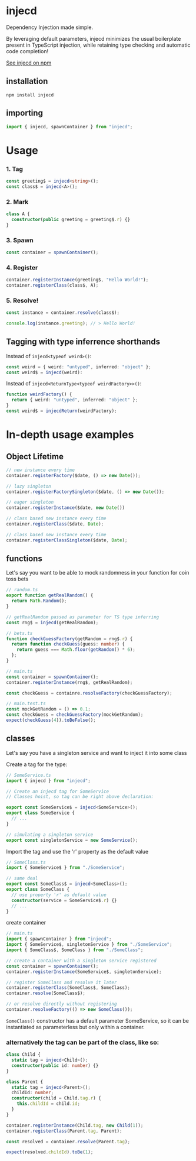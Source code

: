 # injecd

Dependency Injection made simple.

By leveraging default parameters, injecd minimizes the usual boilerplate present in TypeScript injection, while retaining type checking and automatic code completion!

[See injecd on npm](https://www.npmjs.com/package/injecd)

## installation

```
npm install injecd
```

## importing

```ts
import { injecd, spawnContainer } from "injecd";
```

# Usage

### 1. Tag

```ts
const greeting$ = injecd<string>();
const class$ = injecd<A>();
```

### 2. Mark

```ts
class A {
  constructor(public greeting = greeting$.r) {}
}
```

### 3. Spawn

```ts
const container = spawnContainer();
```

### 4. Register

```ts
container.registerInstance(greeting$, "Hello World!");
container.registerClass(class$, A);
```

### 5. Resolve!

```ts
const instance = container.resolve(class$);

console.log(instance.greeting); // > Hello World!
```

## Tagging with type inferrence shorthands

Instead of `injecd<typeof weird>()`:

```ts
const weird = { weird: "untyped", inferred: "object" };
const weird$ = injecd(weird):
```

Instead of `injecd<ReturnType<typeof weirdFactory>>()`:

```ts
function weirdFactory() {
  return { weird: "untyped", inferred: "object" };
}
const weird$ = injecdReturn(weirdFactory);
```

# In-depth usage examples

## Object Lifetime
```ts
// new instance every time
container.registerFactory($date, () => new Date());

// lazy singleton
container.registerFactorySingleton($date, () => new Date());

// eager singleton
container.registerInstance($date, new Date())

// class based new instance every time
container.registerClass($date, Date);

// class based new instance every time
container.registerClassSingleton($date, Date);
```

## functions

Let's say you want to be able to mock randomness in your function for coin toss bets

```ts
// random.ts
export function getRealRandom() {
  return Math.Random();
}

// getRealRandom passed as parameter for TS type inferring
const rng$ = injecd(getRealRandom);
```

```ts
// bets.ts
function checkGuessFactory(getRandom = rng$.r) {
  return function checkGuess(guess: number) {
    return guess === Math.floor(getRandom() * 6);
  };
}
```

```ts
// main.ts
const container = spawnContainer();
container.registerInstance(rng$, getRealRandom);

const checkGuess = containre.resolveFactory(checkGuessFactory);
```

```ts
// main.test.ts
const mockGetRandom = () => 0.1;
const checkGuess = checkGuessFactory(mockGetRandom);
expect(checkGuess(4)).toBeFalse();
```

## classes

Let's say you have a singleton service and want to inject it into some class

Create a tag for the type:

```ts
// SomeService.ts
import { injecd } from "injecd";

// Create an injecd tag for SomeService
// Classes hoist, so tag can be right above declaration:

export const SomeService$ = injecd<SomeService>();
export class SomeService {
  // ...
}

// simulating a singleton service
export const singletonService = new SomeService();
```

Import the tag and use the 'r' property as the default value

```ts
// SomeClass.ts
import { SomeService$ } from "./SomeService";

// same deal
export const SomeClass$ = injecd<SomeClass>();
export class SomeClass {
  // use property 'r' as default value
  constructor(service = SomeService$.r) {}
  // ...
}
```

create container

```ts
// main.ts
import { spawnContainer } from "injecd";
import { SomeService$, singletonService } from "./SomeService";
import { SomeClass$, SomeClass } from "./SomeClass";

// create a container with a singleton service registered
const container = spawnContainer();
container.registerInstance(SomeService$, singletonService);

// register SomeClass and resolve it later
container.registerClass(SomeClass$, SomeClass);
container.resolve(SomeClass$);

// or resolve directly without registering
container.resolveFactory(() => new SomeClass());
```

`SomeClass()` constructor has a default parameter SomeService, so it can be instantiated as parameterless but only within a container.

### alternatively the tag can be part of the class, like so:

```ts
class Child {
  static tag = injecd<Child>();
  constructor(public id: number) {}
}

class Parent {
  static tag = injecd<Parent>();
  childId: number;
  constructor(child = Child.tag.r) {
    this.childId = child.id;
  }
}

container.registerInstance(Child.tag, new Child(1));
container.registerClass(Parent.tag, Parent);

const resolved = container.resolve(Parent.tag);

expect(resolved.childId).toBe(1);
```
